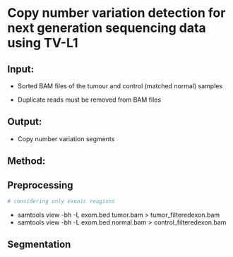 # **Copy number variation detection for next generation sequencing data using TV-L1**

## **Input:**

- Sorted BAM files of the tumour and control (matched normal) samples

- Duplicate reads must be removed from BAM files

## **Output:**

- Copy number variation segments


## **Method:**

## **Preprocessing**
```python
# considering only exonic reagions
```
- samtools view -bh -L exom.bed tumor.bam > tumor_filteredexon.bam
- samtools view -bh -L exom.bed normal.bam > control_filteredexon.bam



## **Segmentation**
